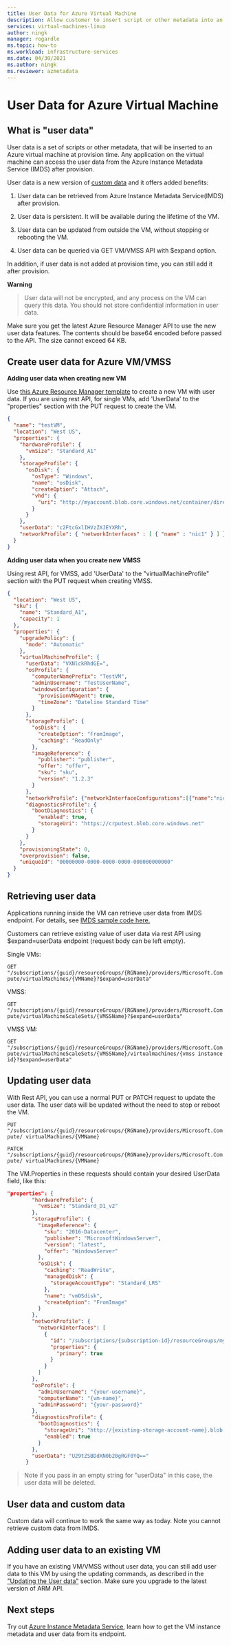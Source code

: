 ```yaml
---
title: User Data for Azure Virtual Machine
description: Allow customer to insert script or other metadata into an Azure virtual machine at provision time.
services: virtual-machines-linux
author: ningk
manager: rogardle
ms.topic: how-to
ms.workload: infrastructure-services
ms.date: 04/30/2021
ms.author: ningk
ms.reviewer: azmetadata
---
```


# User Data for Azure Virtual Machine 

## What is "user data"

User data is a set of scripts or other metadata,  that will be inserted to an Azure virtual machine at provision time. Any application on the virtual machine can access the user data from the Azure Instance Metadata Service (IMDS) after provision. 

User data is a new version of [custom data](https://docs.microsoft.com/azure/virtual-machines/custom-data)  and it offers added benefits:

1. User data can be retrieved from Azure Instance Metadata Service(IMDS) after provision.

2. User data is persistent. It will be available during the lifetime of the VM.

3. User data can be updated from outside the VM, without stopping or rebooting the VM.

4. User data can be queried via GET VM/VMSS API with $expand option.

 In addition, if user data is not added at provision time, you can still add it after provision.

**Warning**

> User data will not be encrypted, and any process on the VM can query this data. You should not store confidential information in user data.

Make sure you get the latest Azure Resource Manager API to use the new user data features. The contents should be base64 encoded before passed to the API. The size cannot exceed 64 KB.

## Create user data for Azure VM/VMSS

**Adding user data when creating new VM**

Use [this Azure Resource Manager template](https://aka.ms/ImdsUserDataArmTemplate) to create a new VM with user data.
If you are using rest API, for single VMs, add 'UserData' to the "properties" section with the PUT request to create the VM.

```json
{
  "name": "testVM",
  "location": "West US",
  "properties": {
    "hardwareProfile": {
      "vmSize": "Standard_A1"
    },
    "storageProfile": {
      "osDisk": {
        "osType": "Windows",
        "name": "osDisk",
        "createOption": "Attach",
        "vhd": {
          "uri": "http://myaccount.blob.core.windows.net/container/directory/blob.vhd"
        }
      }
    },
    "userData": "c2FtcGxlIHVzZXJEYXRh",
    "networkProfile": { "networkInterfaces" : [ { "name" : "nic1" } ] },
  }
}
```

**Adding user data when you create new VMSS**

Using rest API, for VMSS, add 'UserData' to the "virtualMachineProfile" section with the PUT request when creating VMSS.
```json
{
  "location": "West US",
  "sku": {
    "name": "Standard_A1",
    "capacity": 1
  },
  "properties": {
    "upgradePolicy": {
      "mode": "Automatic"
    },
    "virtualMachineProfile": {
      "userData": "VXNlckRhdGE=",
      "osProfile": {
        "computerNamePrefix": "TestVM",
        "adminUsername": "TestUserName",
        "windowsConfiguration": {
          "provisionVMAgent": true,
          "timeZone": "Dateline Standard Time"
        }
      },
      "storageProfile": {
        "osDisk": {
          "createOption": "FromImage",
          "caching": "ReadOnly"
        },
        "imageReference": {
          "publisher": "publisher",
          "offer": "offer",
          "sku": "sku",
          "version": "1.2.3"
        }
      },
      "networkProfile": {"networkInterfaceConfigurations":[{"name":"nicconfig1","properties":{"ipConfigurations":[{"name":"ip1","properties":{"subnet":{"id":"vmssSubnet0"}}}]}}]},
      "diagnosticsProfile": {
        "bootDiagnostics": {
          "enabled": true,
          "storageUri": "https://crputest.blob.core.windows.net"
        }
      }
    },
    "provisioningState": 0,
    "overprovision": false,
    "uniqueId": "00000000-0000-0000-0000-000000000000"
  }
}
```


## Retrieving user data

Applications running inside the VM can retrieve user data from IMDS endpoint. For details, see [IMDS sample code here.](https://docs.microsoft.com/azure/virtual-machines/linux/instance-metadata-service?tabs=linux#get-user-data
)

Customers can retrieve existing value of user data via rest API
using \$expand=userData endpoint (request body can be left empty).

Single VMs:

`GET "/subscriptions/{guid}/resourceGroups/{RGName}/providers/Microsoft.Compute/virtualMachines/{VMName}?$expand=userData"`

VMSS:

`GET "/subscriptions/{guid}/resourceGroups/{RGName}/providers/Microsoft.Compute/virtualMachineScaleSets/{VMSSName}?$expand=userData"`

VMSS VM:

` GET "/subscriptions/{guid}/resourceGroups/{RGName}/providers/Microsoft.Compute/virtualMachineScaleSets/{VMSSName}/virtualmachines/{vmss instance id}?$expand=userData" `

## Updating user data

With Rest API, you can use a normal PUT or PATCH request to update the user data. The user data will be updated without the need to stop or reboot the VM.

`PUT
"/subscriptions/{guid}/resourceGroups/{RGName}/providers/Microsoft.Compute/ virtualMachines/{VMName}
`

`PATCH
"/subscriptions/{guid}/resourceGroups/{RGName}/providers/Microsoft.Compute/ virtualMachines/{VMName}
`

The VM.Properties in these requests should contain your desired UserData field, like this:

```json
"properties": {
        "hardwareProfile": {
          "vmSize": "Standard_D1_v2"
        },
        "storageProfile": {
          "imageReference": {
            "sku": "2016-Datacenter",
            "publisher": "MicrosoftWindowsServer",
            "version": "latest",
            "offer": "WindowsServer"
          },
          "osDisk": {
            "caching": "ReadWrite",
            "managedDisk": {
              "storageAccountType": "Standard_LRS"
            },
            "name": "vmOSdisk",
            "createOption": "FromImage"
          }
        },
        "networkProfile": {
          "networkInterfaces": [
            {
              "id": "/subscriptions/{subscription-id}/resourceGroups/myResourceGroup/providers/Microsoft.Network/networkInterfaces/{existing-nic-name}",
              "properties": {
                "primary": true
              }
            }
          ]
        },
        "osProfile": {
          "adminUsername": "{your-username}",
          "computerName": "{vm-name}",
          "adminPassword": "{your-password}"
        },
        "diagnosticsProfile": {
          "bootDiagnostics": {
            "storageUri": "http://{existing-storage-account-name}.blob.core.windows.net",
            "enabled": true
          }
        },
        "userData": "U29tZSBDdXN0b20gRGF0YQ=="
      } 
```
> Note if you pass in an empty string for "userData" in this case, the user data will be deleted.

## User data and custom data

Custom data will continue to work the same way as today. Note you cannot retrieve custom data from IMDS. 

## Adding user data to an existing VM 

If you have an existing VM/VMSS without user data, you can still add user data to this VM by using the updating commands,  as described in the ["Updating the User data"](#updating-user-data) section. Make sure you upgrade to the latest version of ARM API.

## Next steps 
 
Try out [Azure Instance Metadata Service](https://docs.microsoft.com/azure/virtual-machines/linux/instance-metadata-service), learn how to get the VM instance metadata and user data from its endpoint. 